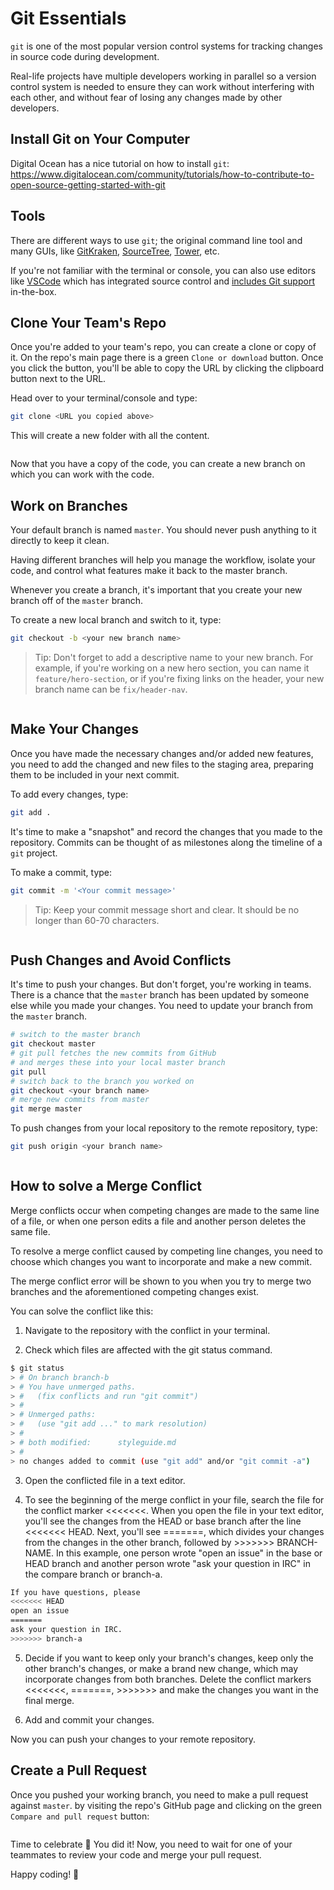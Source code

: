 # Git Essentials

`git` is one of the most popular version control systems for tracking changes in source code during development.

Real-life projects have multiple developers working in parallel so a version control system is needed to ensure they can work without interfering with each other, and without fear of losing any changes made by other developers.

## Install Git on Your Computer

Digital Ocean has a nice tutorial on how to install `git`: https://www.digitalocean.com/community/tutorials/how-to-contribute-to-open-source-getting-started-with-git

## Tools

There are different ways to use `git`; the original command line tool and many GUIs, like [GitKraken](https://www.gitkraken.com), [SourceTree](https://www.sourcetreeapp.com/), [Tower](https://www.git-tower.com), etc.

If you're not familiar with the terminal or console, you can also use editors like [VSCode](https://code.visualstudio.com/) which has integrated source control and [includes Git support](https://code.visualstudio.com/docs/editor/versioncontrol) in-the-box.

## Clone Your Team's Repo

Once you're added to your team's repo, you can create a clone or copy of it. On the repo's main page there is a green `Clone or download` button. Once you click the button, you'll be able to copy the URL by clicking the clipboard button next to the URL.

Head over to your terminal/console and type:

```bash
git clone <URL you copied above>
```

This will create a new folder with all the content.

<p align="center">
  <img src="images/git-clone.gif?raw=true" alt="" />
</p>

Now that you have a copy of the code, you can create a new branch on which you can work with the code.

## Work on Branches

Your default branch is named `master`. You should never push anything to it directly to keep it clean.

Having different branches will help you manage the workflow, isolate your code, and control what features make it back to the master branch.

Whenever you create a branch, it's important that you create your new branch off of the `master` branch.

To create a new local branch and switch to it, type:

```bash
git checkout -b <your new branch name>
```

> Tip: Don't forget to add a descriptive name to your new branch. For example, if you're working on a new hero section, you can name it `feature/hero-section`, or if you're fixing links on the header, your new branch name can be `fix/header-nav`.

<p align="center">
  <img src="images/git-checkout-b.gif?raw=true" alt="" />
</p>

## Make Your Changes

Once you have made the necessary changes and/or added new features, you need to add the changed and new files to the staging area, preparing them to be included in your next commit.

To add every changes, type:

```bash
git add .
```

It's time to make a "snapshot" and record the changes that you made to the repository. Commits can be thought of as milestones along the timeline of a `git` project.

To make a commit, type:

```bash
git commit -m '<Your commit message>'
```

> Tip: Keep your commit message short and clear. It should be no longer than 60-70 characters.

<p align="center">
  <img src="images/git-commit.gif?raw=true" alt="" />
</p>

## Push Changes and Avoid Conflicts

It's time to push your changes. But don't forget, you're working in teams. There is a chance that the `master` branch has been updated by someone else while you made your changes. You need to update your branch from the `master` branch.

```bash
# switch to the master branch
git checkout master
# git pull fetches the new commits from GitHub
# and merges these into your local master branch
git pull
# switch back to the branch you worked on
git checkout <your branch name>
# merge new commits from master
git merge master
```

To push changes from your local repository to the remote repository, type:

```bash
git push origin <your branch name>
```

<p align="center">
  <img src="images/git-push.gif?raw=true" alt="" />
</p>

## How to solve a Merge Conflict

Merge conflicts occur when competing changes are made to the same line of a file, or when one person edits a file and another person deletes the same file.

To resolve a merge conflict caused by competing line changes, you need to choose which changes you want to incorporate and make a new commit.

The merge conflict error will be shown to you when you try to merge two branches and the aforementioned competing changes exist.

You can solve the conflict like this:

1. Navigate to the repository with the conflict in your terminal.

2. Check which files are affected with the git status command.

```bash
$ git status
> # On branch branch-b
> # You have unmerged paths.
> #   (fix conflicts and run "git commit")
> #
> # Unmerged paths:
> #   (use "git add ..." to mark resolution)
> #
> # both modified:      styleguide.md
> #
> no changes added to commit (use "git add" and/or "git commit -a")
```

3. Open the conflicted file in a text editor.

4. To see the beginning of the merge conflict in your file, search the file for the conflict marker <<<<<<<. When you open the file in your text editor, you'll see the changes from the HEAD or base branch after the line <<<<<<< HEAD. Next, you'll see =======, which divides your changes from the changes in the other branch, followed by >>>>>>> BRANCH-NAME. In this example, one person wrote "open an issue" in the base or HEAD branch and another person wrote "ask your question in IRC" in the compare branch or branch-a.

```bash
If you have questions, please
<<<<<<< HEAD
open an issue
=======
ask your question in IRC.
>>>>>>> branch-a
```

5. Decide if you want to keep only your branch's changes, keep only the other branch's changes, or make a brand new change, which may incorporate changes from both branches. Delete the conflict markers <<<<<<<, =======, >>>>>>> and make the changes you want in the final merge.

6. Add and commit your changes.

Now you can push your changes to your remote repository.

## Create a Pull Request

Once you pushed your working branch, you need to make a pull request against `master`. by visiting the repo's GitHub page and clicking on the green `Compare and pull request` button:

<p align="center">
  <img src="images/git-pull-request.gif?raw=true" alt="" />
</p>

Time to celebrate 🎉 You did it! Now, you need to wait for one of your teammates to review your code and merge your pull request.

Happy coding! 💪
